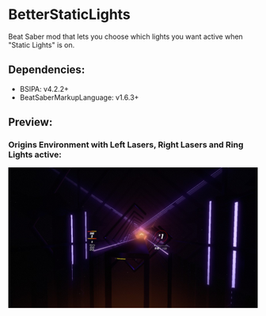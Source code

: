 # BetterStaticLights
Beat Saber mod that lets you choose which lights you want active when "Static Lights" is on.

## Dependencies:
- BSIPA: v4.2.2+
- BeatSaberMarkupLanguage: v1.6.3+

## Preview:
### Origins Environment with Left Lasers, Right Lasers and Ring Lights active:
!["The First" Environment with Left, Right, and Bottom Back Side Lasers Active](https://github.com/Exomanz/BetterStaticLights/blob/master/Resources/preview.jpg) 

